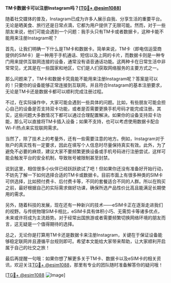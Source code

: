 **TM卡数据卡可以注册Instagram吗？[[TG💪+ @esim1088](https://t.me/s/esim1088)]**

随着社交媒体的普及，Instagram已成为许多人展示自我、分享生活的重要平台。无论是晒美食、旅行还是日常点滴，它都为用户提供了无限可能。然而，对于一些朋友来说，他们可能会遇到一个问题：我手头只有TM卡或者数据卡，这种卡能不能用来注册Instagram呢？

首先，让我们明确一下什么是TM卡和数据卡。简单来说，TM卡（即电信运营商提供的SIM卡）是一种用于手机通话、短信以及上网的卡片，而数据卡则是一种专门用来提供互联网连接的设备，通常没有语音通话功能。这两种卡在日常生活中非常常见，尤其是在一些国家和地区，它们是人们获取网络服务的主要方式之一。

那么问题来了，TM卡和数据卡究竟能不能用来注册Instagram呢？答案是可以的！只要你的设备能够正常连接到互联网，并且符合Instagram的基本注册要求，无论是TM卡还是数据卡都可以顺利完成注册过程。

不过，在实际操作中，大家可能会遇到一些具体的问题。比如，有些朋友可能会担心自己的设备是否支持双卡功能，或者是否需要更换手机号码才能完成注册。其实，这些问题大多数情况下都可以通过合理配置解决。如果你的设备支持双卡功能，那么可以直接将TM卡插入设备；如果不支持，也可以考虑使用数据卡配合Wi-Fi热点来实现联网需求。

当然了，除了技术上的考量外，还有一些需要注意的地方。例如，Instagram对于账户的真实性有一定要求，因此在填写个人信息时尽量保持真实有效。此外，为了避免不必要的麻烦，建议大家不要频繁更换设备或手机号码进行注册尝试，这样可能会触发平台的安全机制，导致账号被限制甚至封禁。

说到这里，相信很多小伙伴已经跃跃欲试了吧！但如果你还没有准备好开始行动，不妨先了解一下如何选择合适的TM卡或数据卡。目前市面上有很多种类的SIM卡可供选择，比如预付费卡、后付费卡等，不同的套餐适合不同的人群。所以在购买之前，最好根据自己的实际需求做好功课，确保所选产品性价比高且能满足长期使用的需求。

另外，随着科技的发展，现在还有一种新兴的技术——eSIM卡正在逐渐走进我们的视野。与传统物理SIM卡相比，eSIM卡具有体积小巧、无需剪卡等诸多优点，未来或许将成为主流趋势。对于经常出国旅游或者需要频繁切换网络环境的朋友而言，这无疑是一个值得期待的选择。

总之，无论你是打算用TM卡还是数据卡来注册Instagram，关键在于保证设备能够稳定联网并且遵循平台规则即可。希望本文能给大家带来帮助，让大家顺利开启属于自己的社交之旅！

最后再提醒一句哦：如果你想了解更多关于TM卡、数据卡以及eSIM卡的相关资讯，欢迎关注[TG💪+ @esim1088](https://t.me/s/esim1088)，那里有专业的团队随时准备解答你的疑问哦！

[[TG💪+ @esim1088](https://t.me/s/esim1088) ![Image](https://i.postimg.cc/4NQfJmqS/Snipaste-2025-05-13-00-14-12.png)]
